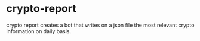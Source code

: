 # crypto-report
crypto report creates a bot that writes on a json file the most relevant crypto information on daily basis.

